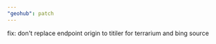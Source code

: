 ```yaml
---
"geohub": patch
---
```


fix: don't replace endpoint origin to titiler for terrarium and bing source
